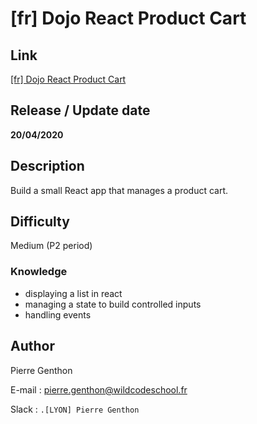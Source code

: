 # [fr] Dojo React Product Cart

## Link
[[fr] Dojo React Product Cart](https://github.com/WildCodeSchool/dojo-react-product-cart)

## Release / Update date
**20/04/2020**

## Description
Build a small React app that manages a product cart.
## Difficulty
Medium (P2 period)
### Knowledge
- displaying a list in react
- managing a state to build controlled inputs
- handling events

## Author
Pierre Genthon 

E-mail : [pierre.genthon@wildcodeschool.fr](pierre.genthon@wildcodeschool.fr)

Slack : `.[LYON] Pierre Genthon`



